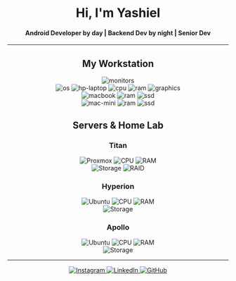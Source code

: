 <div align="center">
<h1 align="center">Hi, I'm Yashiel</h1>
<h4 align="center">Android Developer by day | Backend Dev by night | Senior Dev</h4>
</div>

<hr>

<h2 align="center">My Workstation</h2>

<p align='center'>
  <img alt="monitors" src="https://img.shields.io/badge/2×-Dell_S2721HN_75Hz-0076CE?style=for-the-badge&logo=dell&logoColor=white" />
  <br/>
  <img alt="os" src="https://img.shields.io/badge/OS-Ubuntu-E95420?style=for-the-badge&logo=ubuntu&logoColor=white" />
  <img alt="hp-laptop" src="https://img.shields.io/badge/HP-EliteBook_850_G6-0096D6?style=for-the-badge&logo=hp&logoColor=white" />
  <img alt="cpu" src="https://img.shields.io/badge/Intel-i7_8565U-0071C5?style=for-the-badge&logo=intel&logoColor=white" />
  <img alt="ram" src="https://img.shields.io/badge/RAM-32GB-%230071C5.svg?&style=for-the-badge&logoColor=white" />
  <img alt="graphics" src="https://img.shields.io/badge/Intel-UHD_Graphics_620-0071C5?style=for-the-badge&logo=intel&logoColor=white" />
  <br/>
  <img alt="macbook" src="https://img.shields.io/badge/MacBook_Air-M1_2020-999999?style=for-the-badge&logo=apple&logoColor=white" />
  <img alt="ram" src="https://img.shields.io/badge/RAM-8GB-%230071C5.svg?&style=for-the-badge&logoColor=white" />
  <img alt="ssd" src="https://img.shields.io/badge/256GB_SSD-grey?style=for-the-badge" />
  <br/>
  <img alt="mac-mini" src="https://img.shields.io/badge/Mac_Mini-M1_2020-999999?style=for-the-badge&logo=apple&logoColor=white" />
  <img alt="ram" src="https://img.shields.io/badge/RAM-8GB-%230071C5.svg?&style=for-the-badge&logoColor=white" />
  <img alt="ssd" src="https://img.shields.io/badge/256GB_SSD-grey?style=for-the-badge" />
</p>

<h2 align="center">Servers & Home Lab</h2>

<h3 align="center">Titan</h3>
<p align="center">
  <img alt="Proxmox" src="https://img.shields.io/badge/OS-Proxmox-E57000?style=for-the-badge&logo=proxmox&logoColor=white" />
  <img alt="CPU" src="https://img.shields.io/badge/CPU-Intel_Xeon_E5606-0071C5?style=for-the-badge&logo=intel&logoColor=white" />
  <img alt="RAM" src="https://img.shields.io/badge/RAM-16GB_DDR3_1333MHz-%230071C5.svg?&style=for-the-badge&logoColor=white" />
  <br/>
  <img alt="Storage" src="https://img.shields.io/badge/Storage-6×2TB_WD_Purple_+_256GB_SSD-purple?style=for-the-badge&logo=western-digital&logoColor=white" />
  <img alt="RAID" src="https://img.shields.io/badge/RAID-Intel_RS2BL040-0071C5?style=for-the-badge&logo=intel&logoColor=white" />
</p>

<h3 align="center">Hyperion</h3>
<p align="center">
  <img alt="Ubuntu" src="https://img.shields.io/badge/OS-Ubuntu_Server-E95420?style=for-the-badge&logo=ubuntu&logoColor=white" />
  <img alt="CPU" src="https://img.shields.io/badge/CPU-Intel_Xeon_E5620-0071C5?style=for-the-badge&logo=intel&logoColor=white" />
  <img alt="RAM" src="https://img.shields.io/badge/RAM-16GB_DDR3_1333MHz-%230071C5.svg?&style=for-the-badge&logoColor=white" />
  <br/>
  <img alt="Storage" src="https://img.shields.io/badge/Storage-6×4TB_WD_Purple_+_256GB_SSD-purple?style=for-the-badge&logo=western-digital&logoColor=white" />
</p>

<h3 align="center">Apollo</h3>
<p align="center">
  <img alt="Ubuntu" src="https://img.shields.io/badge/OS-Ubuntu_Server-E95420?style=for-the-badge&logo=ubuntu&logoColor=white" />
  <img alt="CPU" src="https://img.shields.io/badge/CPU-Intel_i3_4150T-0071C5?style=for-the-badge&logo=intel&logoColor=white" />
  <img alt="RAM" src="https://img.shields.io/badge/RAM-8GB_DDR3-%230071C5.svg?&style=for-the-badge&logoColor=white" />
  <br/>
  <img alt="Storage" src="https://img.shields.io/badge/Storage-256GB_SSD_+_2×2TB_SSDs-grey?style=for-the-badge" />
</p>

<hr>

<p align='center'>
  <a href="https://instagram.com/yashiel">
    <img alt="Instagram" src="https://img.shields.io/badge/Instagram-%23E4405F.svg?style=for-the-badge&logo=Instagram&logoColor=white" />
  </a>
  <a href="https://linkedin.com/in/yashielsookdeo">
    <img alt="LinkedIn" src="https://img.shields.io/badge/LinkedIn-%230077B5.svg?style=for-the-badge&logo=linkedin&logoColor=white" />
  </a>
  <a href="https://github.com/yashielsookdeo">
    <img alt="GitHub" src="https://img.shields.io/badge/GitHub-%23121011.svg?style=for-the-badge&logo=github&logoColor=white" />
  </a>
</p>
